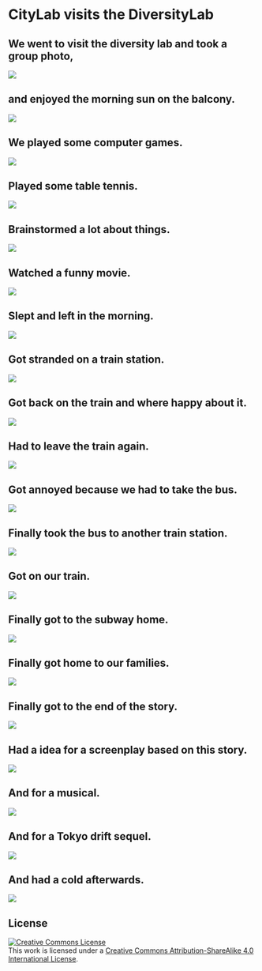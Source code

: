 # CityLab visits the DiversityLab

## We went to visit the diversity lab and took a group photo,

[![](images/01.png)](https://labs.openai.com/s/MB2pcHEAp43gh3fGjqjX3Evd)

## and enjoyed the morning sun on the balcony.

[![](images/02.png)](https://labs.openai.com/s/ZUaUPzsHDVcXK4YqB3AZr1vG)

## We played some computer games.

[![](images/03.png)](https://labs.openai.com/s/EoJaZptThmU2vcJ84jq70nvX)

## Played some table tennis.

[![](images/04.png)](https://labs.openai.com/s/SbQ4aVS66GS8Mf8JTk1njKTK)

## Brainstormed a lot about things.

[![](images/05.png)](https://labs.openai.com/s/tBH9nBDTSwRkgFlFTEqAN8f8)

## Watched a funny movie.

[![](images/06.png)](https://labs.openai.com/s/3j1ztsxmCsBbgKOrqFbxj7zL)

## Slept and left in the morning.

[![](images/07.png)](https://labs.openai.com/s/eZVEbNzyOZbBjzhdm0gKPxl0)

## Got stranded on a train station.

[![](images/08.png)](https://labs.openai.com/s/Xf3b4c2GXOVl1eNM8368rTt1)

## Got back on the train and where happy about it.

[![](images/09.png)](https://labs.openai.com/s/El8U2vatKRAoe0upCyT1VcMg)

## Had to leave the train again.

[![](images/10.png)](https://labs.openai.com/s/K4ocNOqHE6yZiLsxkfBb7Glw)

## Got annoyed because we had to take the bus.

[![](images/11.png)](https://labs.openai.com/s/ZMNDIcur5KJyq5nqOq8A1zku)

## Finally took the bus to another train station.

[![](images/12.png)](https://labs.openai.com/s/No2D1XDQicSJbTofoMG4Rqg5)

## Got on our train.

[![](images/13.png)](https://labs.openai.com/s/DplPyxIwh45VZ8MXHrOB00e7)

## Finally got to the subway home.

[![](images/14.png)](https://labs.openai.com/s/bLRID1JerCJ4EAvHyI8378Xf)

## Finally got home to our families.

[![](images/15.png)](https://labs.openai.com/s/jE9yz1b424CQmRbvIJCyDspU)

## Finally got to the end of the story.

[![](images/16.png)](https://labs.openai.com/s/6xJWraMPS6dVQB1UNdU20m6Y)

## Had a idea for a screenplay based on this story.

[![](images/17.png)](https://labs.openai.com/s/afPxoJ910sVzVB47IK4qPdoD)

## And for a musical.

[![](images/18.png)](https://labs.openai.com/s/Qu2BzNsWssHdBVCO5Em6o9Jj)

## And for a Tokyo drift sequel.

[![](images/19.png)](https://labs.openai.com/s/ZxNhuI0qCaXJwgzBych5kgP9)

## And had a cold afterwards.

[![](images/20.png)](https://labs.openai.com/s/hvPsbTOsnGQcU1vaPoNQq1ni)

## License

<a rel="license" href="http://creativecommons.org/licenses/by-sa/4.0/"><img alt="Creative Commons License" style="border-width:0" src="https://i.creativecommons.org/l/by-sa/4.0/80x15.png" /></a><br />This work is licensed under a <a rel="license" href="http://creativecommons.org/licenses/by-sa/4.0/">Creative Commons Attribution-ShareAlike 4.0 International License</a>.
